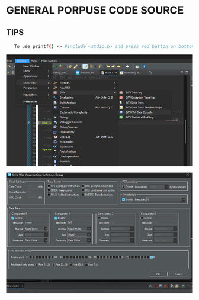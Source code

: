 # GENERAL PORPUSE CODE SOURCE

## TIPS

```sh
   To use printf() -> #include <stdio.h> and press red button on botton right corner
```

 ![IMAGEM 1](.Imagens/stm1.png)

 ![IMAGEM 2](.Imagens/stm2.png)